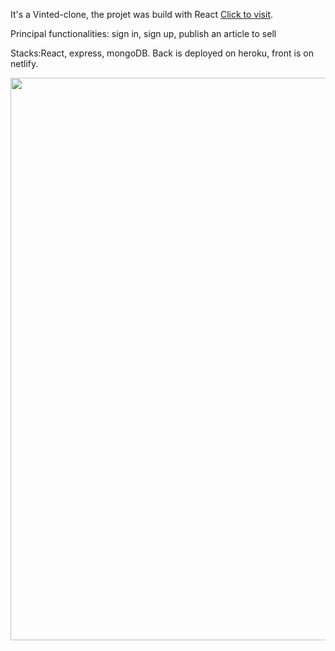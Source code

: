 It's a Vinted-clone, the projet was build with React [Click to visit](https://my-vinted-frontend-project.netlify.app).

Principal functionalities: sign in, sign up, publish an article to sell

Stacks:React, express, mongoDB. Back is deployed on heroku, front is on netlify.

<p align="center" >
<img align="center" width="900" src="https://res.cloudinary.com/dps4zteie/image/upload/v1691592655/Capture_d_e%CC%81cran_2023-08-09_a%CC%80_16.48.33_jjxwta.png"/> 

   
   
